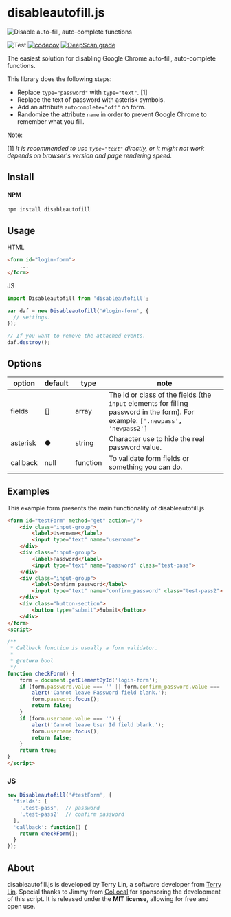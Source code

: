 # disableautofill.js

![Disable auto-fill, auto-complete functions](https://i.imgur.com/MvWi2Sr.png)

![Test](https://github.com/terrylinooo/disableautofill.js/actions/workflows/testing.yml/badge.svg) [![codecov](https://codecov.io/gh/terrylinooo/disableautofill.js/branch/master/graph/badge.svg?token=lIP1cwSQjC)](https://codecov.io/gh/terrylinooo/disableautofill.js) [![DeepScan grade](https://deepscan.io/api/teams/19398/projects/23075/branches/688836/badge/grade.svg)](https://deepscan.io/dashboard#view=project&tid=19398&pid=23075&bid=688836)

The easiest solution for disabling Google Chrome auto-fill, auto-complete functions.

This library does the following steps:

* Replace `type="password"` with `type="text"`. [1]
* Replace the text of password with asterisk symbols.
* Add an attribute `autocomplete="off"` on form.
* Randomize the attribute `name` in order to prevent Google Chrome to remember what you fill.

Note:

[1] *It is recommended to use `type="text"` directly, or it might not work depends on browser's version and page rendering speed.*

## Install

#### NPM
```bash
npm install disableautofill
```

## Usage

HTML
```html
<form id="login-form">
    ...
</form>
```

JS
```javascript
import Disableautofill from 'disableautofill';

var daf = new Disableautofill('#login-form', {
  // settings.
});

// If you want to remove the attached events.
daf.destroy();
```

## Options

option | default | type | note 
---- | --- | --- | ---
fields | [] | array | The id or class of the fields (the `input` elements for filling password in the form). For example: `['.newpass', 'newpass2']`
asterisk | ● | string | Character use to hide the real password value.
callback | null | function | To validate form fields or something you can do.

## Examples

This example form presents the main functionality of disableautofill.js

```html
<form id="testForm" method="get" action="/">
    <div class="input-group">
        <label>Username</label>
        <input type="text" name="username">
    </div>
    <div class="input-group">
        <label>Password</label>
        <input type="text" name="password" class="test-pass">
    </div>
    <div class="input-group">
        <label>Confirm password</label>
        <input type="text" name="confirm_password" class="test-pass2">
    </div>
    <div class="button-section">
        <button type="submit">Submit</button>
    </div>
</form>
<script>

/**
 * Callback function is usually a form validator.
 *
 * @return bool
 */
function checkForm() {
    form = document.getElementById('login-form');
    if (form.password.value === '' || form.confirm_password.value === '') {
        alert('Cannot leave Password field blank.');
        form.password.focus();
        return false;
    }
    if (form.username.value === '') {
        alert('Cannot leave User Id field blank.');
        form.username.focus();
        return false;
    }
    return true;
}
</script>
```

### JS

```javascript
new Disableautofill('#testForm', {
  'fields': [
    '.test-pass',  // password
    '.test-pass2'  // confirm password
  ],
  'callback': function() {
    return checkForm();
  }
});

```

## About

disableautofill.js is developed by Terry Lin, a software developer from [Terry Lin](https://terryl.in). Special thanks to Jimmy from [CoLocal](https://colocal.com) for sponsoring the development of this script. It is released under the **MIT license**, allowing for free and open use.
